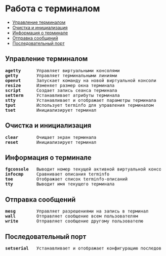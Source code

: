 # Работа с терминалом
   * [Управление терминалом](#управление-терминалом)
   * [Очистка и инициализация](#очистка-и-инициализация)
   * [Информация о терминале](#информация-о-терминале)
   * [Отправка сообщений](#отправка-сообщений)
   * [Последовательный порт](#последовательный-порт)

## Управление терминалом
<pre>
<b>agetty</b>      Управляет виртуальными консолями
<b>getty</b>       Управляет терминальными линиями
<b>openvt</b>      Запускает команду на новой виртуальной консоли
<b>resize</b>      Изменяет размер окна терминала
<b>script</b>      Создает запись сеанса терминала
<b>setterm</b>     Устанавливает атрибуты терминала
<b>stty</b>        Устанавливает и отображает параметры терминала
<b>tput</b>        Использует terminfo для управления терминалом
<b>tset</b>        Инициализирует терминал
</pre>

## Очистка и инициализация
<pre>
<b>clear</b>       Очищает экран терминала
<b>reset</b>       Инициализирует терминал
</pre>

## Информация о терминале
<pre>
<b>fgconsole</b>   Выводит номер текущей активной виртуальной консоли
<b>infocmp</b>     Сравнивает описания terminfo
<b>toe</b>         Отображает список terminfo-описаний
<b>tty</b>         Выводит имя текущего терминала
</pre>

## Отправка сообщений
<pre>
<b>mesg</b>        Управляет разрешениями на запись в терминал
<b>wall</b>        Отправляет сообщение всем пользователям
<b>write</b>       Отправляет сообщение другому пользователю
</pre>

## Последовательный порт
<pre>
<b>setserial</b>   Устанавливает и отображает конфигурацию последовательного порта
</pre>
